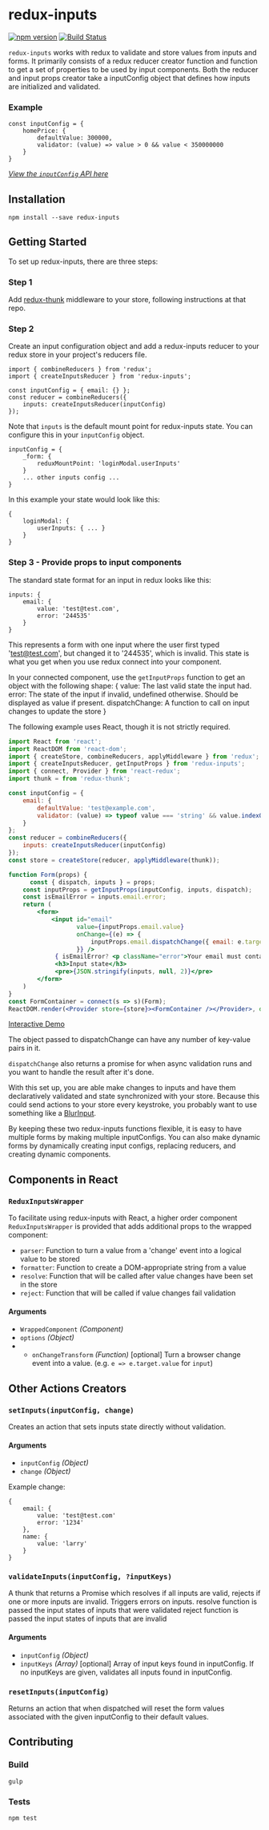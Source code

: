 # redux-inputs
[![npm version](https://badge.fury.io/js/redux-inputs.svg)](https://badge.fury.io/js/redux-inputs)
[![Build Status](https://travis-ci.org/zillow/redux-inputs.svg?branch=master)](https://travis-ci.org/zillow/redux-inputs)

`redux-inputs` works with redux to validate and store values from inputs and forms.
It primarily consists of a redux reducer creator function and function to get
 a set of properties to be used by input components.
Both the reducer and input props creator take a inputConfig object that defines how inputs
 are initialized and validated.

### Example

    const inputConfig = {
        homePrice: {
            defaultValue: 300000,
            validator: (value) => value > 0 && value < 350000000
        }
    }

[*View the `inputConfig` API here*](INPUTCONFIG.md)

## Installation

`npm install --save redux-inputs`

## Getting Started

To set up redux-inputs, there are three steps:

### Step 1

Add [redux-thunk](https://github.com/gaearon/redux-thunk) middleware to your store,
 following instructions at that repo.

### Step 2

Create an input configuration object and add a redux-inputs reducer to your redux
 store in your project's reducers file.

    import { combineReducers } from 'redux';
    import { createInputsReducer } from 'redux-inputs';

    const inputConfig = { email: {} };
    const reducer = combineReducers({
        inputs: createInputsReducer(inputConfig)
    });

Note that `inputs` is the default mount point for redux-inputs state. You can
 configure this in your `inputConfig` object.

    inputConfig = {
        _form: {
            reduxMountPoint: 'loginModal.userInputs'
        }
        ... other inputs config ...
    }

In this example your state would look like this:

    {
        loginModal: {
            userInputs: { ... }
        }
    }

### Step 3 - Provide props to input components

The standard state format for an input in redux looks like this:

    inputs: {
        email: {
            value: 'test@test.com',
            error: '244535'
        }
    }

This represents a form with one input where the user first typed 'test@test.com',
 but changed it to '244535', which is invalid. This state is what you get when you
 use redux connect into your component.

In your connected component, use the `getInputProps` function to get an object with
 the following shape:
    {
        value: The last valid state the input had.
        error: The state of the input if invalid, undefined otherwise. Should be displayed as value if present.
        dispatchChange: A function to call on input changes to update the store
    }

The following example uses React, though it is not strictly required.
```jsx
import React from 'react';
import ReactDOM from 'react-dom';
import { createStore, combineReducers, applyMiddleware } from 'redux';
import { createInputsReducer, getInputProps } from 'redux-inputs';
import { connect, Provider } from 'react-redux';
import thunk = from 'redux-thunk';

const inputConfig = {
	email: {
		defaultValue: 'test@example.com',
		validator: (value) => typeof value === 'string' && value.indexOf('@') >= 0
	}
};
const reducer = combineReducers({
    inputs: createInputsReducer(inputConfig)
});
const store = createStore(reducer, applyMiddleware(thunk));

function Form(props) {
	  const { dispatch, inputs } = props;
    const inputProps = getInputProps(inputConfig, inputs, dispatch);
    const isEmailError = inputs.email.error;
    return (
        <form>
            <input id="email"
                   value={inputProps.email.value}
                   onChange={(e) => {
                       inputProps.email.dispatchChange({ email: e.target.value })
                   }} />
             { isEmailError? <p className="error">Your email must contain an @</p> : null}
             <h3>Input state</h3>
             <pre>{JSON.stringify(inputs, null, 2)}</pre>      
        </form>
    )
}
const FormContainer = connect(s => s)(Form);
ReactDOM.render(<Provider store={store}><FormContainer /></Provider>, document.getElementById('container'));
```
[Interactive Demo](./examples.html)

The object passed to dispatchChange can have any number of key-value pairs in it.

`dispatchChange` also returns a promise for when async validation runs and you want to handle the result after it's done.

With this set up, you are able make changes to inputs and have them declaratively
 validated and state synchronized with your store. Because this could send actions
 to your store every keystroke, you probably want to use something like a
 [BlurInput](http://khan.github.io/react-components/#blur-input).

By keeping these two redux-inputs functions flexible, it is easy to have multiple
 forms by making multiple inputConfigs. You can also make dynamic forms by
 dynamically creating input configs, replacing reducers, and creating dynamic components.

## Components in React
### `ReduxInputsWrapper`
To facilitate using redux-inputs with React, a higher order component `ReduxInputsWrapper`
 is provided that adds additional props to the wrapped component:

 - `parser`: Function to turn a value from a 'change' event into a logical value to be stored
 - `formatter`: Function to create a DOM-appropriate string from a value
 - `resolve`: Function that will be called after value changes have been set in the store
 - `reject`: Function that will be called if value changes fail validation

#### Arguments
- `WrappedComponent` *(Component)*
- `options` *(Object)*
- - `onChangeTransform` *(Function)* [optional] Turn a browser change event into a value. (e.g. `e => e.target.value` for `input`)


## Other Actions Creators

### `setInputs(inputConfig, change)`

Creates an action that sets inputs state directly without validation.

#### Arguments
- `inputConfig` *(Object)*
- `change` *(Object)*

Example change:

    {
        email: {
            value: 'test@test.com'
            error: '1234'
        },
        name: {
            value: 'larry'
        }
    }

### `validateInputs(inputConfig, ?inputKeys)`

A thunk that returns a Promise which resolves if all inputs are valid, rejects if one or more inputs are invalid.
Triggers errors on inputs.
resolve function is passed the input states of inputs that were validated
reject function is passed the input states of inputs that are invalid

#### Arguments
- `inputConfig` *(Object)*
- `inputKeys` *(Array)* [optional] Array of input keys found in inputConfig. If no inputKeys are given, validates all inputs found in inputConfig.

### `resetInputs(inputConfig)`

Returns an action that when dispatched will reset the form values associated with the given inputConfig to their default values.

## Contributing

### Build

    gulp

### Tests

    npm test

